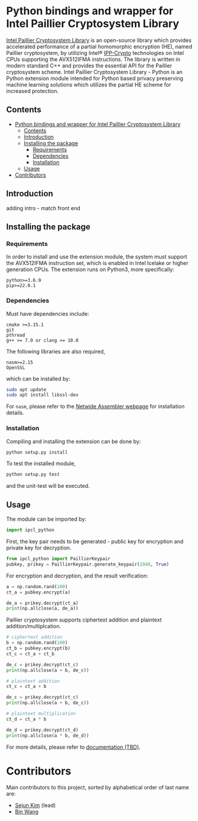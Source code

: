 # Python bindings and wrapper for Intel Paillier Cryptosystem Library
[Intel Paillier Cryptosystem Library](https://github.com/intel/pailliercryptolib) is an open-source library which provides accelerated performance of a partial homomorphic encryption (HE), named Paillier cryptosystem, by utilizing Intel® [IPP-Crypto](https://github.com/intel/ipp-crypto) technologies on Intel CPUs supporting the AVX512IFMA instructions. The library is written in modern standard C++ and provides the essential API for the Paillier cryptosystem scheme.
Intel Paillier Cryptosystem Library - Python is an Python extension module intended for Python based privacy preserving machine learning solutions which utilizes the partial HE scheme for increased protection.

## Contents
- [Python bindings and wrapper for Intel Paillier Cryptosystem Library](#python-bindings-and-wrapper-for-intel-paillier-cryptosystem-library)
  - [Contents](#content)
  - [Introduction](#introduction)
  - [Installing the package](#installing-the-package)
    - [Requirements](#dependencies)
    - [Dependencies](#dependencies)
    - [Installation](#installation)
  - [Usage](#usage)
- [Contributors](#contributors)

## Introduction
adding intro - match front end

## Installing the package
### Requirements
In order to install and use the extension module, the system must support the AVX512IFMA instruction set, which is enabled in Intel Icelake or higher generation CPUs.
The extension runs on Python3, more specifically:
```
python>=3.6.9
pip>=22.0.1
```

### Dependencies
Must have dependencies include:
```
cmake >=3.15.1
git
pthread
g++ >= 7.0 or clang >= 10.0
```
The following libraries are also required,
```
nasm>=2.15
OpenSSL
```
which can be installed by:
```bash
sudo apt update
sudo apt install libssl-dev
```
For ```nasm```, please refer to the [Netwide Assembler webpage](https://nasm.us/) for installation details.

### Installation
Compiling and installing the extension can be done by:
```bash
python setup.py install
```

To test the installed module,
```bash
python setup.py test
```
and the unit-test will be executed.

## Usage
The module can be imported by:
```python
import ipcl_python
```

First, the key pair needs to be generated - public key for encryption and private key for decryption.
```python
from ipcl_python import PaillierKeypair
pubkey, prikey = PaillierKeypair.generate_keypair(2048, True)
```

For encryption and decryption, and the result verification:
```python
a = np.random.rand(100)
ct_a = pubkey.encrypt(a)

de_a = prikey.decrypt(ct_a)
print(np.allclose(a, de_a))
```

Paillier cryptosystem supports ciphertext addition and plaintext addition/multiplcation.

```python
# ciphertext addition
b = np.random.rand(100)
ct_b = pubkey.encrypt(b)
ct_c = ct_a + ct_b

de_c = prikey.decrypt(ct_c)
print(np.allclose(a + b, de_c))
```

```python
# plaintext addition
ct_c = ct_a + b

de_c = prikey.decrypt(ct_c)
print(np.allclose(a + b, de_c))
```

```python
# plaintext multiplication
ct_d = ct_a * b

de_d = prikey.decrypt(ct_d)
print(np.allclose(a * b, de_d))
```

For more details, please refer to [documentation (TBD)](https://github.com/intel/pailliercryptolib-python).

# Contributors
Main contributors to this project, sorted by alphabetical order of last name are:
  - [Sejun Kim](https://github.com/skmono) (lead)
  - [Bin Wang](https://github.com/bwang30)
